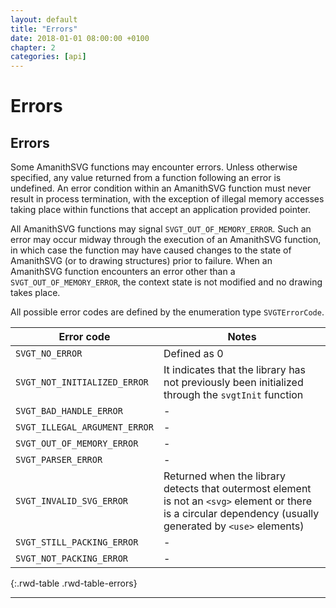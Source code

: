 ```yaml
---
layout: default
title: "Errors"
date: 2018-01-01 08:00:00 +0100
chapter: 2
categories: [api]
---
```


# Errors

## Errors

Some AmanithSVG functions may encounter errors. Unless otherwise specified, any value returned from a
function following an error is undefined. An error condition within an AmanithSVG function must never result
in process termination, with the exception of illegal memory accesses taking place within functions that
accept an application provided pointer.

All AmanithSVG functions may signal `SVGT_OUT_OF_MEMORY_ERROR`. Such an error may occur midway
through the execution of an AmanithSVG function, in which case the function may have caused changes to
the state of AmanithSVG (or to drawing structures) prior to failure. When an AmanithSVG function encounters an error other than a `SVGT_OUT_OF_MEMORY_ERROR`, the context state is not modified and no
drawing takes place.

All possible error codes are defined by the enumeration type `SVGTErrorCode`.

| Error code | Notes |
| ---------- | ----- |
| `SVGT_NO_ERROR` | Defined as 0 |
| `SVGT_NOT_INITIALIZED_ERROR` | It indicates that the library has not previously been initialized through the `svgtInit` function |
| `SVGT_BAD_HANDLE_ERROR` | - |
| `SVGT_ILLEGAL_ARGUMENT_ERROR` | - |
| `SVGT_OUT_OF_MEMORY_ERROR` | - |
| `SVGT_PARSER_ERROR` | - |
| `SVGT_INVALID_SVG_ERROR` | Returned when the library detects that outermost element is not an `<svg>` element or there is a circular dependency (usually generated by `<use>` elements) |
| `SVGT_STILL_PACKING_ERROR` | - |
| `SVGT_NOT_PACKING_ERROR` | - |
{:.rwd-table .rwd-table-errors}

---
